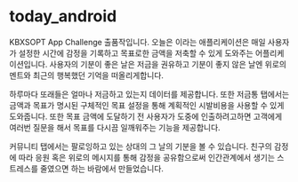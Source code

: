 # today_android
KBXSOPT App Challenge 출품작입니다. 
오늘은 이라는 애플리케이션은 매일 사용자가 설정한 시간에 감정을 기록하고 목표로한 금액을 저축할 수 있게 도와주는 어플리케이션입니다.
사용자의 기분이 좋은 날은 저금을 권유하고
기분이 좋지 않은 날엔 위로의 멘트와 최근의 행복했던 기억을 떠올리게합니다.

하루마다 또래들은 얼마나 저금하고 있는지 데이터를 제공합니다.
또한 저금통 탭에서는 금액과 목표가 명시된 구체적인 목표 설정을 통해 계획적인 시발비용을 사용할 수 있게 도와줍니다.
또한 목표 금액에 도달하기 전 사용자가 도중에 인출하려고하면 고객에게 여러번 질문을 해서 목표를 다시끔 일깨워주는 기능을 제공합니다.

커뮤니티 탭에서는 팔로잉하고 있는 상대의 그 날의 기분을 볼 수 있습니다.
친구의 감정에 따라 응원 혹은 위로의 메시지를 통해 감정을 공유함으로써 인간관계에서 생기는 스트레스를 줄였으면 하는 바람에서 만들었습니다.
